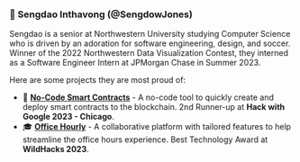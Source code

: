 <h3>🌱 Sengdao Inthavong (@SengdowJones) </h3>

Sengdao is a senior at Northwestern University studying Computer Science who is driven by an adoration for software engineering, design, and soccer. Winner of the 2022 Northwestern Data Visualization Contest, they interned as a Software Engineer Intern at JPMorgan Chase in Summer 2023. 

Here are some projects they are most proud of:

- 📃 **[No-Code Smart Contracts](https://github.com/ahkim3/google-hackathon-23)** - A no-code tool to quickly create and deploy smart contracts to the blockchain. 2nd Runner-up at **Hack with Google 2023 - Chicago**.
- 🎓 **[Office Hourly](https://github.com/rakermanfoundation/office-hourly)** - A collaborative platform with tailored features to help streamline the office hours experience. Best Technology Award at **WildHacks 2023**.

<!--
**SengdowJones/SengdowJones** is a ✨ _special_ ✨ repository because its `README.md` (this file) appears on your GitHub profile.

Here are some ideas to get you started:

- 🔭 I’m currently working on ...
- 🌱 I’m currently learning ...
- 👯 I’m looking to collaborate on ...
- 🤔 I’m looking for help with ...
- 💬 Ask me about ...
- 📫 How to reach me: ...
- 😄 Pronouns: ...
- ⚡ Fun fact: ...
-->
